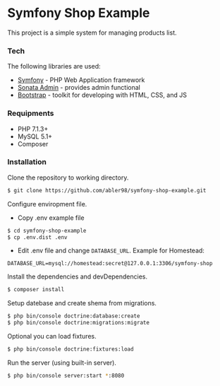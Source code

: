 # Symfony Shop Example

This project is a simple system for managing products list. 

### Tech

The following libraries are used:

* [Symfony](https://symfony.com/) - PHP Web Application framework
* [Sonata Admin](https://sonata-project.org/) - provides admin functional
* [Bootstrap](https://getbootstrap.com/) - toolkit for developing with HTML, CSS, and JS

### Requipments

- PHP 7.1.3+
- MySQL 5.1+
- Composer

### Installation

Clone the repository to working directory.

```sh
$ git clone https://github.com/abler98/symfony-shop-example.git
```

Configure enviropment file.

- Copy .env example file

```sh
$ cd symfony-shop-example
$ cp .env.dist .env
```

- Edit .env file and change `DATABASE_URL`. Example for Homestead:

```env
DATABASE_URL=mysql://homestead:secret@127.0.0.1:3306/symfony-shop
```

Install the dependencies and devDependencies.

```sh
$ composer install
```

Setup datebase and create shema from migrations.

```sh
$ php bin/console doctrine:database:create
$ php bin/console doctrine:migrations:migrate
```

Optional you can load fixtures.

```sh
$ php bin/console doctrine:fixtures:load
```

Run the server (using built-in server).

```sh
$ php bin/console server:start *:8080
```

